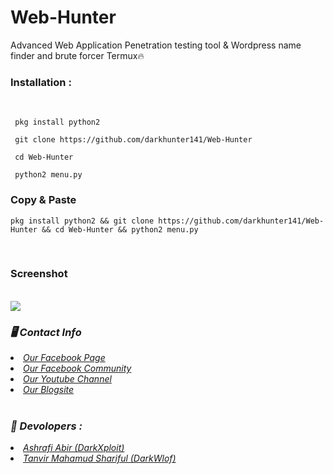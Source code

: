 # Web-Hunter
Advanced Web Application Penetration testing tool &amp; Wordpress name finder and brute forcer Termux🔥
<br>
<h3><b>Installation : </b></h3>
<br>

```
 pkg install python2
```
```
 git clone https://github.com/darkhunter141/Web-Hunter
```
```
 cd Web-Hunter
```
```
 python2 menu.py
```
<h3><b>Copy & Paste</b></h3>

```
pkg install python2 && git clone https://github.com/darkhunter141/Web-Hunter && cd Web-Hunter && python2 menu.py
```
<br>
<h3><b>Screenshot</b></h3>
<br>
<img src="https://raw.githubusercontent.com/darkhunter141/Web-Hunter/main/IMG_20210506_134735.jpg">
<br>
<h3><b><i>🖥️ Contact Info </i></b></h3>
<li>  <i><a href="https://www.facebook.com/darkhunter141/">Our Facebook Page </a></i></li>
<li>  <i><a href="https://www.facebook.com/groups/428641821766559/?ref=share">Our Facebook Community</a></i></li>
<li>  <i><a href="https://youtube.com/channel/UCkSB55ezk_2vPVwoqmPVZwg">Our Youtube Channel</a></i></li>
<li>  <i><a href="https://darkhunt3r141.blogspot.com/?m=1">Our Blogsite</a></i></li>

<br>
<h3><b><i>🤠 Devolopers :</i></b></h3>
<li> <i><a href="https://www.facebook.com/ashrafiabir04">Ashrafi Abir (DarkXploit)</a></i></li>
<li>  <i><a href="https://www.facebook.com/tanvirmahamud.shariful.3">Tanvir Mahamud Shariful (DarkWlof)</a></i></li>
